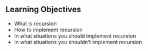 ## Learning Objectives

* What is recursion
* How to implement recursion
* In what situations you should implement recursion
* In what situations you shouldn’t implement recursion

